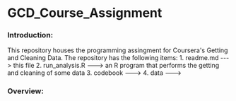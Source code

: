GCD_Course_Assignment
=====================
### Introduction:
This repository houses the programming assingment for Coursera's Getting and Cleaning Data.
The repository has the following items:
     1.  readme.md       ---> this file 
     2.  run_analysis.R  ---> an R program that performs the getting and cleaning of some data 
     3.  codebook        ---> 
     4.  data            ---> 
     
### Overview:
